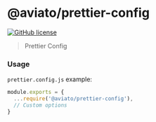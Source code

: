 # @aviato/prettier-config

[![GitHub license](https://img.shields.io/badge/license-MIT-blue.svg)](https://github.com/boilerz/prettier-config/blob/master/LICENSE)

> Prettier Config

### Usage

`prettier.config.js` example:

```js
module.exports = {
  ...require('@aviato/prettier-config'),
  // Custom options
}
```
